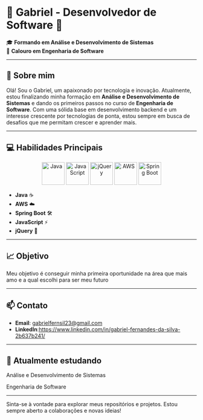 # 🌟 Gabriel - Desenvolvedor de Software 🌟

🎓 **Formando em Análise e Desenvolvimento de Sistemas**  
📘 **Calouro em Engenharia de Software**

---

## 🚀 Sobre mim

Olá! Sou o Gabriel, um apaixonado por tecnologia e inovação. Atualmente, estou finalizando minha formação em **Análise e Desenvolvimento de Sistemas** e dando os primeiros passos no curso de **Engenharia de Software**. Com uma sólida base em desenvolvimento backend e um interesse crescente por tecnologias de ponta, estou sempre em busca de desafios que me permitam crescer e aprender mais.

---

## 💻 Habilidades Principais

<p align="center">
  <img src="https://cdn.jsdelivr.net/gh/devicons/devicon/icons/java/java-original.svg" alt="Java" width="60" height="60"/> 
  <img src="https://cdn.jsdelivr.net/gh/devicons/devicon/icons/javascript/javascript-original.svg" alt="JavaScript" width="60" height="60"/> 
  <img src="https://cdn.jsdelivr.net/gh/devicons/devicon/icons/jquery/jquery-original.svg" alt="jQuery" width="60" height="60"/> 
  <img src="https://cdn.jsdelivr.net/gh/devicons/devicon/icons/amazonwebservices/amazonwebservices-original.svg" alt="AWS" width="60" height="60"/> 
  <img src="https://cdn.jsdelivr.net/gh/devicons/devicon/icons/spring/spring-original.svg" alt="Spring Boot" width="60" height="60"/>
</p>

- **Java** ☕️
- **AWS** ☁️
- **Spring Boot** 🛠️
- **JavaScript** ⚡
- **jQuery** 🧩

---

## 📈 Objetivo

Meu objetivo é conseguir minha primeira oportunidade na área que mais amo e a qual escolhi para ser meu futuro

---

## 📫 Contato

- **Email**: gabrielfernsil23@gmail.com
- **LinkedIn**:https://www.linkedin.com/in/gabriel-fernandes-da-silva-2b637b241/

---

## 🌱 Atualmente estudando

Análise e Desenvolvimento de Sistemas

Engenharia de Software

---

Sinta-se à vontade para explorar meus repositórios e projetos. Estou sempre aberto a colaborações e novas ideias!
